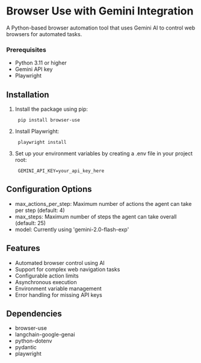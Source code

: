 # Browser Use with Gemini Integration

A Python-based browser automation tool that uses Gemini AI to control web browsers for automated tasks.

### Prerequisites

* Python 3.11 or higher
* Gemini API key
* Playwright

## Installation

1. Install the package using pip:

        pip install browser-use

2. Install Playwright:

        playwright install

3. Set up your environment variables by creating a .env file in your project root:

        GEMINI_API_KEY=your_api_key_here

## Configuration Options

* max_actions_per_step: Maximum number of actions the agent can take per step (default: 4)
* max_steps: Maximum number of steps the agent can take overall (default: 25)
* model: Currently using 'gemini-2.0-flash-exp'

## Features

* Automated browser control using AI
* Support for complex web navigation tasks
* Configurable action limits
* Asynchronous execution
* Environment variable management
* Error handling for missing API keys

## Dependencies

* browser-use
* langchain-google-genai
* python-dotenv
* pydantic
* playwright

  
